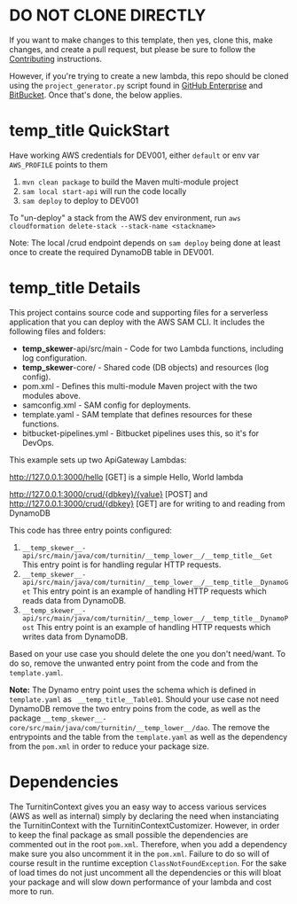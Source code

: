 # DO NOT CLONE DIRECTLY

If you want to make changes to this template, then yes, clone this, make changes, and create a pull request, but please be sure to follow the [Contributing](./CONTRIBUTING.md) instructions.

However, if you're trying to create a new lambda, this repo should be cloned using the `project_generator.py` script found in
[GitHub Enterprise](https://ghe.iparadigms.com/AppOps/project-generator.git) and [BitBucket](https://bitbucket.org/examsoft/tra-project-generator/src/master/). Once that's done, the below applies.


# __temp_title__ QuickStart

Have working AWS credentials for DEV001, either `default` or env var `AWS_PROFILE` points to them

1. `mvn clean package` to build the Maven multi-module project
2. `sam local start-api` will run the code locally
3. `sam deploy` to deploy to DEV001

To "un-deploy" a stack from the AWS dev environment, run `aws cloudformation delete-stack --stack-name <stackname>`

Note: The local /crud endpoint depends on `sam deploy` being done at least once
to create the required DynamoDB table in DEV001.

# __temp_title__ Details

This project contains source code and supporting files for a serverless application that you can deploy with the AWS SAM
CLI. It includes the following files and folders:

- __temp_skewer__-api/src/main - Code for two Lambda functions, including log configuration.
- __temp_skewer__-core/ - Shared code (DB objects) and resources (log config).
- pom.xml - Defines this multi-module Maven project with the two modules above.
- samconfig.xml - SAM config for deployments.
- template.yaml - SAM template that defines resources for these functions.
- bitbucket-pipelines.yml - Bitbucket pipelines uses this, so it's for DevOps.

This example sets up two ApiGateway Lambdas:

http://127.0.0.1:3000/hello [GET] is a simple Hello, World lambda

http://127.0.0.1:3000/crud/{dbkey}/{value} [POST]
and
http://127.0.0.1:3000/crud/{dbkey} [GET]
are for writing to and reading from DynamoDB 

This code has three entry points configured:

1. `__temp_skewer__-api/src/main/java/com/turnitin/__temp_lower__/__temp_title__Get` This entry point is for handling regular HTTP requests.
2. `__temp_skewer__-api/src/main/java/com/turnitin/__temp_lower__/__temp_title__DynamoGet` This entry point is an example of handling HTTP requests which reads data from DynamoDB.
3. `__temp_skewer__-api/src/main/java/com/turnitin/__temp_lower__/__temp_title__DynamoPost` This entry point is an example of handling HTTP requests which writes data from DynamoDB.

Based on your use case you should delete the one you don't need/want.  To do so, remove the unwanted entry point from the code and from the `template.yaml`.  

**Note:** The Dynamo entry point uses the schema which is defined in `template.yaml` as ` __temp_title__Table01`. Should your use case not need
DynamoDB remove the two entry poins from the code, as well as the package `__temp_skewer__-core/src/main/java/com/turnitin/__temp_lower__/dao`. The remove the entrypoints and the table from the `template.yaml` 
as well as the dependency from the `pom.xml` in order to reduce your package size. 

# Dependencies

The TurnitinContext gives you an easy way to access various services (AWS as well as internal) simply by declaring the need when instanciating the TurnitinContext with the
TurnitinContextCustomizer. However, in order to keep the final package as small possible the dependencies are commented out in the root `pom.xml`.  Therefore, when you
add a dependency make sure you also uncomment it in the `pom.xml`.  Failure to do so will of course result in the runtime exception `ClassNotFoundException`.  For the sake
of load times do not just uncomment all the dependencies or this will bloat your package and will slow down performance of your lambda and cost more to run.

